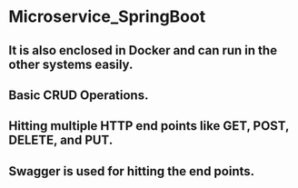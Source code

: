 # Microservice_SpringBoot

## It is also enclosed in Docker and can run in the other systems easily.

## Basic CRUD Operations.

## Hitting multiple HTTP end points like GET, POST, DELETE, and PUT.

## Swagger is used for hitting the end points.
